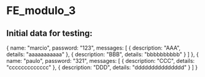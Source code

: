 # FE_modulo_3

Initial data for testing:
-------------------------
{
    name: "marcio",
    password: "123",
    messages: [
      {
        description: "AAA",
        details: "aaaaaaaaaaa"
      },
      {
        description: "BBB",
        details: "bbbbbbbbbb"
      }
    ]
  },
  {
    name: "paulo",
    password: "321",
    messages: [
      {
        description: "CCC",
        details: "ccccccccccccc"
      },
      {
        description: "DDD",
        details: "ddddddddddddddd"
      }
    ]
  }
